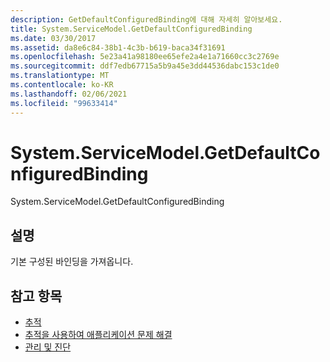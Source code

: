 ```yaml
---
description: GetDefaultConfiguredBinding에 대해 자세히 알아보세요.
title: System.ServiceModel.GetDefaultConfiguredBinding
ms.date: 03/30/2017
ms.assetid: da8e6c84-38b1-4c3b-b619-baca34f31691
ms.openlocfilehash: 5e23a41a98180ee65efe2a4e1a71660cc3c2769e
ms.sourcegitcommit: ddf7edb67715a5b9a45e3dd44536dabc153c1de0
ms.translationtype: MT
ms.contentlocale: ko-KR
ms.lasthandoff: 02/06/2021
ms.locfileid: "99633414"
---
```

# <a name="systemservicemodelgetdefaultconfiguredbinding"></a>System.ServiceModel.GetDefaultConfiguredBinding

System.ServiceModel.GetDefaultConfiguredBinding  
  
## <a name="description"></a>설명  

 기본 구성된 바인딩을 가져옵니다.  
  
## <a name="see-also"></a>참고 항목

- [추적](index.md)
- [추적을 사용하여 애플리케이션 문제 해결](using-tracing-to-troubleshoot-your-application.md)
- [관리 및 진단](../index.md)
